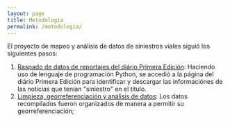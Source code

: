 ```yaml
---
layout: page
title: Metodología
permalink: /metodología/
---
```


El proyecto de mapeo y análisis de datos de siniestros viales siguió los siguientes pasos:

1. [Raspado de datos de reportajes del diário Primera Edición](https://github.com/FelipeSBarros/siniestros_viales_misiones):
Haciendo uso de lenguaje de programación Python, se accedió a la página del diário Primera Edición para identificar y descargar las informaciónes de las noticias que tenían "siniestro" en el título.
1. [Limpieza, georreferenciación y análisis de datos]():
Los datos recompilados fueron organizados de manera a permitir su georreferenciación;

